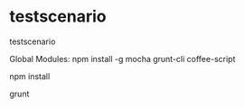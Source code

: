 testscenario
============

testscenario

Global Modules:
npm install -g mocha grunt-cli coffee-script

npm install

grunt
